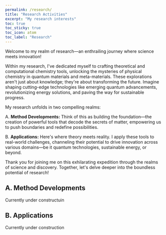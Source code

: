 ```yaml
---
permalink: /research/
title: "Research Activities"
excerpt: "My research interests"
toc: true
toc_sticky: true
toc_icon: atom 
toc_label: "Research"
---
```

Welcome to my realm of research—an enthrailing journey where science meets innovation!

Within my research, I've dedicated myself to crafting theoretical and computational chemistry tools, unlocking the mysteries of physical chemistry in quantum materials and meta-materials. These explorations aren't just about knowledge; they're about transforming the future. Imagine shaping cutting-edge technologies like emerging quantum advancements, revolutionizing energy solutions, and paving the way for sustainable progress.

My research unfolds in two compelling realms:

A. **Method Developments:** Think of this as building the foundation—the creation of powerful tools that decode the secrets of matter, empowering us to push boundaries and redefine possibilities.

B. **Applications:** Here's where theory meets reality. I apply these tools to real-world challenges, channeling their potential to drive innovation across various domains—be it quantum technologies, sustainable energy, or beyond.

Thank you for joining me on this exhilarating expedition through the realms of science and discovery. Together, let's delve deeper into the boundless potential of research!

## A. Method Developments
   Currently under constructuin
## B. Applications
   Currently under construction

